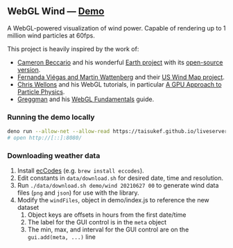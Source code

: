 ## WebGL Wind — [Demo](https://mapbox.github.io/webgl-wind/demo/)

A WebGL-powered visualization of wind power.
Capable of rendering up to 1 million wind particles at 60fps.

This project is heavily inspired by the work of:

- [Cameron Beccario](https://twitter.com/cambecc)
and his wonderful [Earth project](https://earth.nullschool.net/)
with its [open-source version](https://github.com/cambecc/earth).
- [Fernanda Viégas and Martin Wattenberg](http://hint.fm/) and their
[US Wind Map project](http://hint.fm/projects/wind/).
- [Chris Wellons](http://nullprogram.com) and his WebGL tutorials,
in particular [A GPU Approach to Particle Physics](http://nullprogram.com/blog/2014/06/29/).
- [Greggman](http://games.greggman.com/game/) and his [WebGL Fundamentals](http://webglfundamentals.org/) guide.

### Running the demo locally

```bash
deno run --allow-net --allow-read https://taisukef.github.io/liveserver/liveserver.js
# open http://[::]:8080/
```

### Downloading weather data

1. Install [ecCodes](https://confluence.ecmwf.int//display/ECC/ecCodes+Home) (e.g. `brew install eccodes`).
2. Edit constants in `data/download.sh` for desired date, time and resolution.
3. Run `./data/download.sh demo/wind 20210627 00` to generate wind data files (`png` and `json`) for use with the library.
4. Modify the `windFiles`, object in demo/index.js to reference the new dataset
    1. Object keys are offsets in hours from the first date/time
    2. The label for the GUI control is in the `meta` object
    3. The min, max, and interval for the GUI control are on the `gui.add(meta, ...)` line
